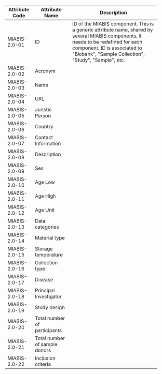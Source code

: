| Attribute Code| Attribute Name| Description |
|---|---|---|
| MIABIS-2.0-01| ID|ID of the MIABIS component. This is a generic attribute name, shared by several MIABIS components. It needs to be redefined for each component. ID is associated to "Biobank", "Sample Collection", "Study", "Sample", etc.|
| MIABIS-2.0-02| Acronym| | 
| MIABIS-2.0-03| Name| | 
| MIABIS-2.0-04| URL| | 
| MIABIS-2.0-05| Juristic Person| |
| MIABIS-2.0-06| Country| |
| MIABIS-2.0-07| Contact Information| |
| MIABIS-2.0-08| Description| |
| MIABIS-2.0-09| Sex| |
| MIABIS-2.0-10| Age Low| |
| MIABIS-2.0-11| Age High| |
| MIABIS-2.0-12| Age Unit| |
| MIABIS-2.0-13| Data categories| |
| MIABIS-2.0-14| Material type| |
| MIABIS-2.0-15| Storage temperature| |
| MIABIS-2.0-16| Collection type| |
| MIABIS-2.0-17| Disease| |
| MIABIS-2.0-18| Principal Investigator| |
| MIABIS-2.0-19| Study design| |
| MIABIS-2.0-20| Total number of participants| |
| MIABIS-2.0-21| Total number of sample donors| |
| MIABIS-2.0-22| Inclusion criteria| |